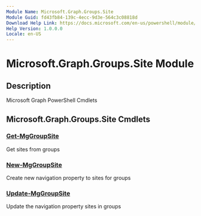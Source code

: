 ```yaml
---
Module Name: Microsoft.Graph.Groups.Site
Module Guid: fd43fb84-139c-4ecc-9d3e-564c3c08818d
Download Help Link: https://docs.microsoft.com/en-us/powershell/module/microsoft.graph.groups.site
Help Version: 1.0.0.0
Locale: en-US
---
```


# Microsoft.Graph.Groups.Site Module
## Description
Microsoft Graph PowerShell Cmdlets

## Microsoft.Graph.Groups.Site Cmdlets
### [Get-MgGroupSite](Get-MgGroupSite.md)
Get sites from groups

### [New-MgGroupSite](New-MgGroupSite.md)
Create new navigation property to sites for groups

### [Update-MgGroupSite](Update-MgGroupSite.md)
Update the navigation property sites in groups

